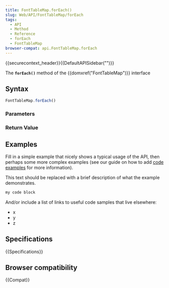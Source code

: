 ```yaml
---
title: FontTableMap.forEach()
slug: Web/API/FontTableMap/forEach
tags:
  - API
  - Method
  - Reference
  - forEach
  - FontTableMap
browser-compat: api.FontTableMap.forEach
---
```

{{securecontext_header}}{{DefaultAPISidebar("")}}

The **`forEach()`** method of the {{domxref("FontTableMap")}} interface 

## Syntax

```js
FontTableMap.forEach()
```

### Parameters



### Return Value



## Examples

Fill in a simple example that nicely shows a typical usage of the API, then perhaps some more complex examples (see our guide on how to add [code examples](/en-US/docs/MDN/Contribute/Structures/Code_examples) for more information).

This text should be replaced with a brief description of what the example demonstrates.

```js
my code block
```

And/or include a list of links to useful code samples that live elsewhere:

*   x
*   y
*   z

## Specifications

{{Specifications}}

## Browser compatibility

{{Compat}}

